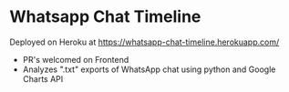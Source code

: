 # Whatsapp Chat Timeline

Deployed on Heroku at https://whatsapp-chat-timeline.herokuapp.com/

- PR's welcomed on Frontend
- Analyzes ".txt" exports of WhatsApp chat using python and Google Charts API
